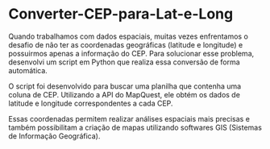 # Converter-CEP-para-Lat-e-Long
Quando trabalhamos com dados espaciais, muitas vezes enfrentamos o desafio de não ter as coordenadas geográficas (latitude e longitude) e possuirmos apenas a informação do CEP. Para solucionar esse problema, desenvolvi um script em Python que realiza essa conversão de forma automática.

O script foi desenvolvido para buscar uma planilha que contenha uma coluna de CEP. Utilizando a API do MapQuest, ele obtém os dados de latitude e longitude correspondentes a cada CEP.

Essas coordenadas permitem realizar análises espaciais mais precisas e também possibilitam a criação de mapas utilizando softwares GIS (Sistemas de Informação Geográfica). 

